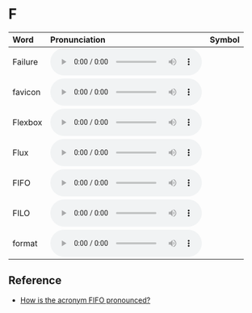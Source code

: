 
# F

| Word  | Pronunciation | Symbol |
| :-- | :-- | :-- |
| Failure | <audio :src="$withBase('/audio/Failure.mp3')" controls="controls" controlslist="nodownload"></audio> |  |
| favicon | <audio :src="$withBase('/audio/favicon.mp3')" controls="controls" controlslist="nodownload"></audio> |  |
| Flexbox | <audio :src="$withBase('/audio/Flexbox.mp3')" controls="controls" controlslist="nodownload"></audio> |  |
| Flux | <audio :src="$withBase('/audio/Flux.mp3')" controls="controls" controlslist="nodownload"></audio> |  |
| FIFO | <audio :src="$withBase('/audio/FIFO.mp3')" controls="controls" controlslist="nodownload"></audio> |  |
| FILO | <audio :src="$withBase('/audio/FILO.mp3')" controls="controls" controlslist="nodownload"></audio> |  |
| format | <audio :src="$withBase('/audio/format.mp3')" controls="controls" controlslist="nodownload"></audio> |  |

## Reference

- [How is the acronym FIFO pronounced?](https://www.quora.com/How-is-the-acronym-FIFO-pronounced)
